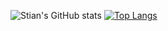![Stian's GitHub stats](https://github-readme-stats.vercel.app/api?username=StianWilhelmsen&theme=blue-green&show_icons=true)
[![Top Langs](https://github-readme-stats.vercel.app/api/top-langs/?username=anuraghazra)](https://github.com/anuraghazra/github-readme-stats)
